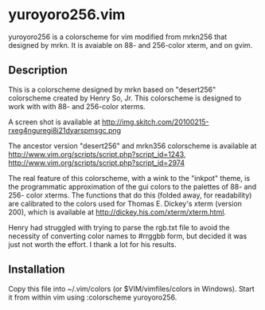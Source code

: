 yuroyoro256.vim
===========

yuroyoro256 is a colorscheme for vim modified from mrkn256 that designed by mrkn.  It is avaiable on 88- and 256-color xterm, and on gvim.

Description
-----------

This is a colorscheme designed by mrkn based on "desert256" colorscheme created by Henry So, Jr.  This colorscheme is designed to work with with 88- and 256-color xterms.

A screen shot is available at <http://img.skitch.com/20100215-rxeg4nguregi8i21dyarspmsgc.png>

The ancestor version "desert256" and mrkn356 colorscheme is available at <http://www.vim.org/scripts/script.php?script_id=1243>, <http://www.vim.org/scripts/script.php?script_id=2974>

The real feature of this colorscheme, with a wink to the "inkpot" theme, is the programmatic approximation of the gui colors to the palettes of 88- and 256- color xterms.  The functions that do this (folded away, for readability) are calibrated to the colors used for Thomas E. Dickey's xterm (version 200), which is available at <http://dickey.his.com/xterm/xterm.html>.

Henry had struggled with trying to parse the rgb.txt file to avoid the necessity of converting color names to #rrggbb form, but decided it was just not worth the effort.  I thank a lot for his results.

Installation
------------

Copy this file into ~/.vim/colors (or $VIM/vimfiles/colors in Windows).  Start it from within vim using :colorscheme yuroyoro256.
